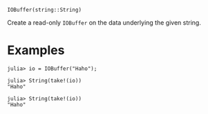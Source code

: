 ```
IOBuffer(string::String)
```

Create a read-only `IOBuffer` on the data underlying the given string.

# Examples

```jldoctest
julia> io = IOBuffer("Haho");

julia> String(take!(io))
"Haho"

julia> String(take!(io))
"Haho"
```
